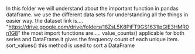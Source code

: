 In this folder we will understand about the important function in pandas dataframe.
we use the different data sets for understanding all the things in easier way.
the dataset link is....      "https://drive.google.com/drive/folders/18ZsL5K8PiFT9GS1631lpGIE3HMR0n1G8"
the most import functions are.....
value_counts() applicable for both series and DataFrame.it gives the frequency count of each unique item.
sort_values() this method is used to sort a DataFrame

